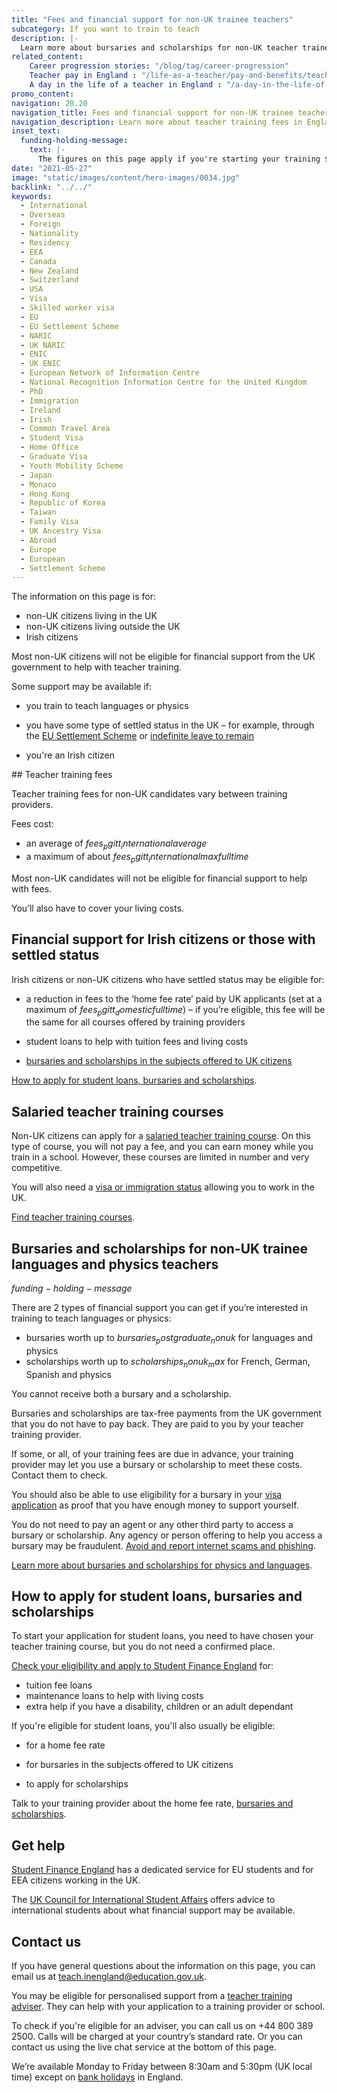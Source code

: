```yaml
---
title: "Fees and financial support for non-UK trainee teachers"
subcategory: If you want to train to teach
description: |-
  Learn more about bursaries and scholarships for non-UK teacher trainees.
related_content:
    Career progression stories: "/blog/tag/career-progression"
    Teacher pay in England : "/life-as-a-teacher/pay-and-benefits/teacher-pay"
    A day in the life of a teacher in England : "/a-day-in-the-life-of-a-teacher"
promo_content:
navigation: 20.20
navigation_title: Fees and financial support for non-UK trainee teachers
navigation_description: Learn more about teacher training fees in England and financial help for physics and languages trainees.
inset_text:
  funding-holding-message:
    text: |-
      The figures on this page apply if you're starting your training $bursaries_fundingdates$. Financial support for courses starting the following year will be announced in autumn 2024.
date: "2021-05-27"
image: "static/images/content/hero-images/0034.jpg"
backlink: "../../"
keywords:
  - International
  - Overseas
  - Foreign
  - Nationality
  - Residency
  - EEA
  - Canada
  - New Zealand
  - Switzerland
  - USA
  - Visa
  - Skilled worker visa
  - EU
  - EU Settlement Scheme
  - NARIC
  - UK NARIC
  - ENIC
  - UK ENIC
  - European Network of Information Centre
  - National Recognition Information Centre for the United Kingdom
  - PhD
  - Immigration
  - Ireland
  - Irish
  - Common Travel Area
  - Student Visa
  - Home Office
  - Graduate Visa
  - Youth Mobility Scheme
  - Japan
  - Monaco
  - Hong Kong
  - Republic of Korea
  - Taiwan
  - Family Visa
  - UK Ancestry Visa
  - Abroad
  - Europe
  - European
  - Settlement Scheme
---
```


The information on this page is for:

* non-UK citizens living in the UK
* non-UK citizens living outside the UK
* Irish citizens


Most non-UK citizens will not be eligible for financial support from the UK government to help with teacher training.

Some support may be available if:

* you train to teach languages or physics

* you have some type of settled status in the UK – for example, through the [EU Settlement Scheme](https://www.gov.uk/settled-status-eu-citizens-families) or [indefinite leave to remain](https://www.gov.uk/indefinite-leave-to-remain)

* you're an Irish citizen

## Teacher training fees

Teacher training fees for non-UK candidates vary between training providers.

Fees cost:

* an average of $fees_pgitt_internationalaverage$
* a maximum of about $fees_pgitt_internationalmaxfulltime$

Most non-UK candidates will not be eligible for financial support to help with fees.

You’ll also have to cover your living costs.

## Financial support for Irish citizens or those with settled status

Irish citizens or non-UK citizens who have settled status may be eligible for:

* a reduction in fees to the ‘home fee rate’ paid by UK applicants (set at a maximum of $fees_pgitt_domesticfulltime$) – if you’re eligible, this fee will be the same for all courses offered by training providers

* student loans to help with tuition fees and living costs

* [bursaries and scholarships in the subjects offered to UK citizens](/funding-and-support/scholarships-and-bursaries)

[How to apply for student loans, bursaries and scholarships](#how-to-apply-for-student-loans-bursaries-and-scholarships).


## Salaried teacher training courses

Non-UK citizens can apply for a [salaried teacher training course](/funding-and-support/salaried-teacher-training). On this type of course, you will not pay a fee, and you can earn money while you train in a school. However, these courses are limited in number and very competitive.

You will also need a [visa or immigration status](/non-uk-teachers/visas-for-non-uk-trainees#skilled-worker-visa) allowing you to work in the UK.

[Find teacher training courses](https://find-teacher-training-courses.service.gov.uk/).

## Bursaries and scholarships for non-UK trainee languages and physics teachers

$funding-holding-message$

There are 2 types of financial support you can get if you’re interested in training to teach languages or physics:

* bursaries worth up to $bursaries_postgraduate_nonuk$ for languages and physics
* scholarships worth up to $scholarships_nonuk_max$ for French, German, Spanish and physics

You cannot receive both a bursary and a scholarship.

Bursaries and scholarships are tax-free payments from the UK government that you do not have to pay back. They are paid to you by your teacher training provider.

If some, or all, of your training fees are due in advance, your training provider may let you use a bursary or scholarship to meet these costs. Contact them to check.

You should also be able to use eligibility for a bursary in your [visa application](/non-uk-teachers/visas-for-non-uk-trainees) as proof that you have enough money to support yourself.

You do not need to pay an agent or any other third party to access a bursary or scholarship. Any agency or person offering to help you access a bursary may be fraudulent. [Avoid and report internet scams and phishing](https://www.gov.uk/report-suspicious-emails-websites-phishing).

[Learn more about bursaries and scholarships for physics and languages](/funding-and-support/scholarships-and-bursaries).


## How to apply for student loans, bursaries and scholarships

To start your application for student loans, you need to have chosen your teacher training course, but you do not need a confirmed place.

[Check your eligibility and apply to Student Finance England](https://www.gov.uk/student-finance) for:

* tuition fee loans
* maintenance loans to help with living costs
* extra help if you have a disability, children or an adult dependant

If you're eligible for student loans, you'll also usually be eligible:

* for a home fee rate

* for bursaries in the subjects offered to UK citizens

* to apply for scholarships

Talk to your training provider about the home fee rate, [bursaries and scholarships](/funding-and-support/scholarships-and-bursaries).

## Get help

[Student Finance England](https://www.gov.uk/contact-student-finance-england) has a dedicated service for EU students and for EEA citizens working in the UK.

The [UK Council for International Student Affairs](https://www.ukcisa.org.uk/About-UKCISA) offers advice to international students about what financial support may be available.

## Contact us

If you have general questions about the information on this page, you can email us at teach.inengland@education.gov.uk.

You may be eligible for personalised support from a [teacher training adviser](/teacher-training-advisers). They can help with your application to a training provider or school.

To check if you're eligible for an adviser, you can call us on +44 800 389 2500. Calls will be charged at your country’s standard rate. Or you can contact us using the live chat service at the bottom of this page.

We’re available Monday to Friday between 8:30am and 5:30pm (UK local time) except on [bank holidays](https://www.gov.uk/bank-holidays) in England.
